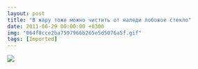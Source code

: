 ```yaml
---
layout: post
title: "В жару тоже можно чистить от наледи лобовое стекло"
date: 2011-06-29 00:00:00 +0300
img: "064f8cce2ba7597966b265e5d5076a5f.gif"
tags: [Imported]
---
```


![](/blog/assets/img/064f8cce2ba7597966b265e5d5076a5f.gif)